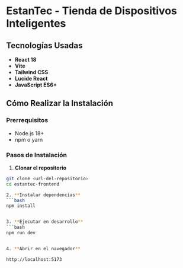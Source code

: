 # EstanTec - Tienda de Dispositivos Inteligentes

## Tecnologías Usadas

- **React 18**
- **Vite**
- **Tailwind CSS**
- **Lucide React**
- **JavaScript ES6+**

## Cómo Realizar la Instalación

### Prerrequisitos
- Node.js 18+ 
- npm o yarn

### Pasos de Instalación

1. **Clonar el repositorio**
```bash
git clone <url-del-repositorio>
cd estantec-frontend

2. **Instalar dependencias**
```bash
npm install


3. **Ejecutar en desarrollo**
```bash
npm run dev


4. **Abrir en el navegador**

http://localhost:5173
